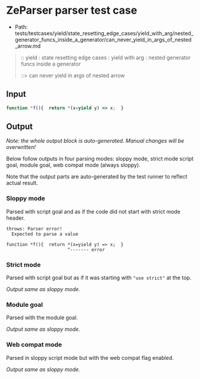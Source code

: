 # ZeParser parser test case

- Path: tests/testcases/yield/state_resetting_edge_cases/yield_with_arg/nested_generator_funcs_inside_a_generator/can_never_yield_in_args_of_nested_arrow.md

> :: yield : state resetting edge cases : yield with arg : nested generator funcs inside a generator
>
> ::> can never yield in args of nested arrow

## Input


`````js
function *f(){  return *(x=yield y) => x;  }
`````

## Output

_Note: the whole output block is auto-generated. Manual changes will be overwritten!_

Below follow outputs in four parsing modes: sloppy mode, strict mode script goal, module goal, web compat mode (always sloppy).

Note that the output parts are auto-generated by the test runner to reflect actual result.

### Sloppy mode

Parsed with script goal and as if the code did not start with strict mode header.

`````
throws: Parser error!
  Expected to parse a value

function *f(){  return *(x=yield y) => x;  }
                       ^------- error
`````

### Strict mode

Parsed with script goal but as if it was starting with `"use strict"` at the top.

_Output same as sloppy mode._

### Module goal

Parsed with the module goal.

_Output same as sloppy mode._

### Web compat mode

Parsed in sloppy script mode but with the web compat flag enabled.

_Output same as sloppy mode._
